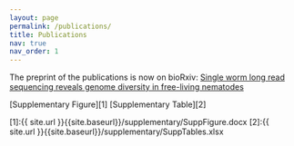 ```yaml
---
layout: page
permalink: /publications/
title: Publications
nav: true
nav_order: 1
---
```


The preprint of the publications is now on bioRxiv: [Single worm long read sequencing reveals genome diversity in free-living nematodes](https://www.biorxiv.org/content/10.1101/2023.04.17.537128v1)

[Supplementary Figure][1]
[Supplementary Table][2]

[1]:{{ site.url }}{{site.baseurl}}/supplementary/SuppFigure.docx
[2]:{{ site.url }}{{site.baseurl}}/supplementary/SuppTables.xlsx
